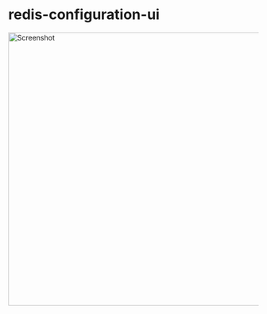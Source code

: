 # redis-configuration-ui
<img src="https://i.imgur.com/zBKULlu.png" width="550" title="Screenshot">
